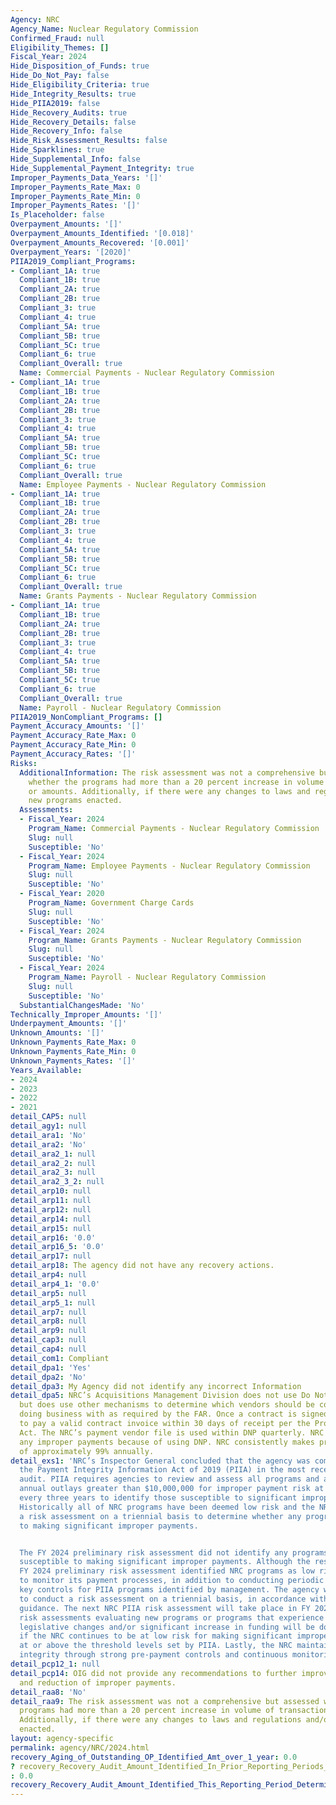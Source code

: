 ```yaml
---
Agency: NRC
Agency_Name: Nuclear Regulatory Commission
Confirmed_Fraud: null
Eligibility_Themes: []
Fiscal_Year: 2024
Hide_Disposition_of_Funds: true
Hide_Do_Not_Pay: false
Hide_Eligibility_Criteria: true
Hide_Integrity_Results: true
Hide_PIIA2019: false
Hide_Recovery_Audits: true
Hide_Recovery_Details: false
Hide_Recovery_Info: false
Hide_Risk_Assessment_Results: false
Hide_Sparklines: true
Hide_Supplemental_Info: false
Hide_Supplemental_Payment_Integrity: true
Improper_Payments_Data_Years: '[]'
Improper_Payments_Rate_Max: 0
Improper_Payments_Rate_Min: 0
Improper_Payments_Rates: '[]'
Is_Placeholder: false
Overpayment_Amounts: '[]'
Overpayment_Amounts_Identified: '[0.018]'
Overpayment_Amounts_Recovered: '[0.001]'
Overpayment_Years: '[2020]'
PIIA2019_Compliant_Programs:
- Compliant_1A: true
  Compliant_1B: true
  Compliant_2A: true
  Compliant_2B: true
  Compliant_3: true
  Compliant_4: true
  Compliant_5A: true
  Compliant_5B: true
  Compliant_5C: true
  Compliant_6: true
  Compliant_Overall: true
  Name: Commercial Payments - Nuclear Regulatory Commission
- Compliant_1A: true
  Compliant_1B: true
  Compliant_2A: true
  Compliant_2B: true
  Compliant_3: true
  Compliant_4: true
  Compliant_5A: true
  Compliant_5B: true
  Compliant_5C: true
  Compliant_6: true
  Compliant_Overall: true
  Name: Employee Payments - Nuclear Regulatory Commission
- Compliant_1A: true
  Compliant_1B: true
  Compliant_2A: true
  Compliant_2B: true
  Compliant_3: true
  Compliant_4: true
  Compliant_5A: true
  Compliant_5B: true
  Compliant_5C: true
  Compliant_6: true
  Compliant_Overall: true
  Name: Grants Payments - Nuclear Regulatory Commission
- Compliant_1A: true
  Compliant_1B: true
  Compliant_2A: true
  Compliant_2B: true
  Compliant_3: true
  Compliant_4: true
  Compliant_5A: true
  Compliant_5B: true
  Compliant_5C: true
  Compliant_6: true
  Compliant_Overall: true
  Name: Payroll - Nuclear Regulatory Commission
PIIA2019_NonCompliant_Programs: []
Payment_Accuracy_Amounts: '[]'
Payment_Accuracy_Rate_Max: 0
Payment_Accuracy_Rate_Min: 0
Payment_Accuracy_Rates: '[]'
Risks:
  AdditionalInformation: The risk assessment was not a comprehensive but assessed
    whether the programs had more than a 20 percent increase in volume of transactions
    or amounts. Additionally, if there were any changes to laws and regulations and/or
    new programs enacted.
  Assessments:
  - Fiscal_Year: 2024
    Program_Name: Commercial Payments - Nuclear Regulatory Commission
    Slug: null
    Susceptible: 'No'
  - Fiscal_Year: 2024
    Program_Name: Employee Payments - Nuclear Regulatory Commission
    Slug: null
    Susceptible: 'No'
  - Fiscal_Year: 2020
    Program_Name: Government Charge Cards
    Slug: null
    Susceptible: 'No'
  - Fiscal_Year: 2024
    Program_Name: Grants Payments - Nuclear Regulatory Commission
    Slug: null
    Susceptible: 'No'
  - Fiscal_Year: 2024
    Program_Name: Payroll - Nuclear Regulatory Commission
    Slug: null
    Susceptible: 'No'
  SubstantialChangesMade: 'No'
Technically_Improper_Amounts: '[]'
Underpayment_Amounts: '[]'
Unknown_Amounts: '[]'
Unknown_Payments_Rate_Max: 0
Unknown_Payments_Rate_Min: 0
Unknown_Payments_Rates: '[]'
Years_Available:
- 2024
- 2023
- 2022
- 2021
detail_CAP5: null
detail_agy1: null
detail_ara1: 'No'
detail_ara2: 'No'
detail_ara2_1: null
detail_ara2_2: null
detail_ara2_3: null
detail_ara2_3_2: null
detail_arp10: null
detail_arp11: null
detail_arp12: null
detail_arp14: null
detail_arp15: null
detail_arp16: '0.0'
detail_arp16_5: '0.0'
detail_arp17: null
detail_arp18: The agency did not have any recovery actions.
detail_arp4: null
detail_arp4_1: '0.0'
detail_arp5: null
detail_arp5_1: null
detail_arp7: null
detail_arp8: null
detail_arp9: null
detail_cap3: null
detail_cap4: null
detail_com1: Compliant
detail_dpa1: 'Yes'
detail_dpa2: 'No'
detail_dpa3: My Agency did not identify any incorrect Information
detail_dpa5: NRC’s Acquisitions Management Division does not use Do Not Pay (DNP)
  but does use other mechanisms to determine which vendors should be considered in
  doing business with as required by the FAR. Once a contract is signed, NRC is obligated
  to pay a valid contract invoice within 30 days of receipt per the Prompt Payment
  Act. The NRC’s payment vendor file is used within DNP quarterly. NRC has not found
  any improper payments because of using DNP. NRC consistently makes proper payments
  of approximately 99% annually.
detail_exs1: 'NRC’s Inspector General concluded that the agency was compliant with
  the Payment Integrity Information Act of 2019 (PIIA) in the most recent compliance
  audit. PIIA requires agencies to review and assess all programs and activities with
  annual outlays greater than $10,000,000 for improper payment risk at least once
  every three years to identify those susceptible to significant improper payments.
  Historically all of NRC programs have been deemed low risk and the NRC conducts
  a risk assessment on a triennial basis to determine whether any programs were susceptible
  to making significant improper payments.


  The FY 2024 preliminary risk assessment did not identify any programs that were
  susceptible to making significant improper payments. Although the results of the
  FY 2024 preliminary risk assessment identified NRC programs as low risk, NRC continues
  to monitor its payment processes, in addition to conducting periodic reviews of
  key controls for PIIA programs identified by management. The agency will continue
  to conduct a risk assessment on a triennial basis, in accordance with PIIA and OMB
  guidance. The next NRC PIIA risk assessment will take place in FY 2026. In addition,
  risk assessments evaluating new programs or programs that experience any significant
  legislative changes and/or significant increase in funding will be done to determine
  if the NRC continues to be at low risk for making significant improper payments
  at or above the threshold levels set by PIIA. Lastly, the NRC maintains payment
  integrity through strong pre-payment controls and continuous monitoring.'
detail_pcp12_1: null
detail_pcp14: OIG did not provide any recommendations to further improve prevention
  and reduction of improper payments.
detail_raa8: 'No'
detail_raa9: The risk assessment was not a comprehensive but assessed whether the
  programs had more than a 20 percent increase in volume of transactions or amounts.
  Additionally, if there were any changes to laws and regulations and/or new programs
  enacted.
layout: agency-specific
permalink: agency/NRC/2024.html
recovery_Aging_of_Outstanding_OP_Identified_Amt_over_1_year: 0.0
? recovery_Recovery_Audit_Amount_Identified_In_Prior_Reporting_Periods_Determined_Not_Collectable_During_This_Reporting_Period
: 0.0
recovery_Recovery_Audit_Amount_Identified_This_Reporting_Period_Determined_Not_Collectable_Rate: 0.0
---
```

